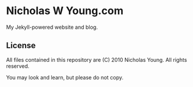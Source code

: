 # Nicholas W Young.com

My Jekyll-powered website and blog.

## License

All files contained in this repository are (C) 2010 Nicholas Young. All rights reserved.

You may look and learn, but please do not copy.